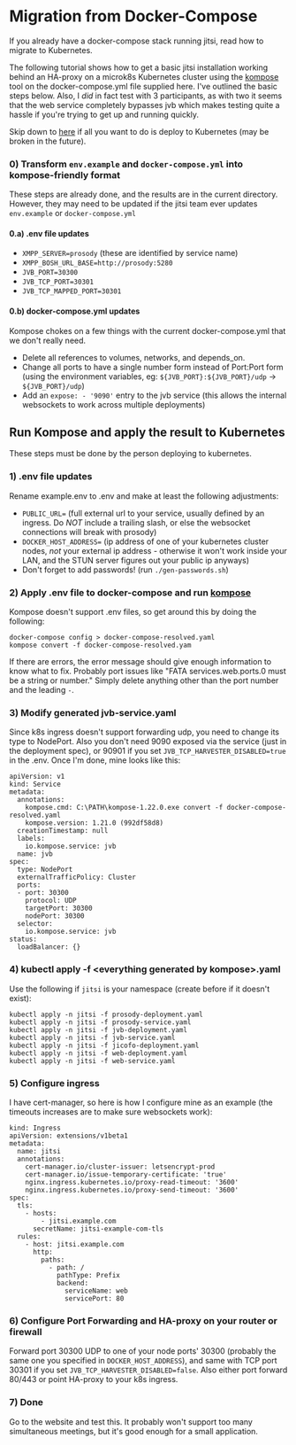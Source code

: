 # Migration from Docker-Compose

If you already have a docker-compose stack running jitsi, read how to migrate to Kubernetes.
 
The following tutorial shows how to get a basic jitsi installation working behind an HA-proxy on a microk8s Kubernetes cluster using the [kompose](https://kompose.io/) tool on the docker-compose.yml file supplied here. I've outlined the basic steps below. Also, I *did* in fact test with 3 participants, as with two it seems that the web service completely bypasses jvb which makes testing quite a hassle if you're trying to get up and running quickly.

Skip down to [here](#run-kompose-and-apply-the-result-to-kubernetes) if all you want to do is deploy to Kubernetes (may be broken in the future).

### 0) Transform `env.example` and `docker-compose.yml` into kompose-friendly format
These steps are already done, and the results are in the current directory. However, they may need to be updated if the jitsi team ever updates `env.example` or `docker-compose.yml`

#### 0.a) .env file updates
- `XMPP_SERVER=prosody` (these are identified by service name)
- `XMPP_BOSH_URL_BASE=http://prosody:5280`
- `JVB_PORT=30300`
- `JVB_TCP_PORT=30301`
- `JVB_TCP_MAPPED_PORT=30301`

#### 0.b) docker-compose.yml updates
Kompose chokes on a few things with the current docker-compose.yml that we don't really need.
- Delete all references to volumes, networks, and depends_on.
- Change all ports to have a single number form instead of Port:Port form (using the environment variables, eg: `${JVB_PORT}:${JVB_PORT}/udp` -> `${JVB_PORT}/udp`)
- Add an `expose: - '9090'` entry to the jvb service (this allows the internal websockets to work across multiple deployments)

## Run Kompose and apply the result to Kubernetes
These steps must be done by the person deploying to kubernetes.

### 1) .env file updates
Rename example.env to .env and make at least the following adjustments:
- `PUBLIC_URL=` (full external url to your service, usually defined by an ingress. Do *NOT* include a trailing slash, or else the websocket connections will break with prosody)
- `DOCKER_HOST_ADDRESS=` (ip address of one of your kubernetes cluster nodes, *not* your external ip address - otherwise it won't work inside your LAN, and the STUN server figures out your public ip anyways)
- Don't forget to add passwords! (run `./gen-passwords.sh`)

### 2) Apply .env file to docker-compose and run [kompose](https://kompose.io/)
Kompose doesn't support .env files, so get around this by doing the following:
```
docker-compose config > docker-compose-resolved.yaml
kompose convert -f docker-compose-resolved.yam
```
If there are errors, the error message should give enough information to know what to fix. Probably port issues like "FATA services.web.ports.0 must be a string or number." Simply delete anything other than the port number and the leading `-`.

### 3) Modify generated jvb-service.yaml
Since k8s ingress doesn't support forwarding udp, you need to change its type to NodePort. Also you don't need 9090 exposed via the service (just in the deployment spec), or 90901 if you set `JVB_TCP_HARVESTER_DISABLED=true` in the .env. Once I'm done, mine looks like this:
```
apiVersion: v1
kind: Service
metadata:
  annotations:
    kompose.cmd: C:\PATH\kompose-1.22.0.exe convert -f docker-compose-resolved.yaml
    kompose.version: 1.21.0 (992df58d8)
  creationTimestamp: null
  labels:
    io.kompose.service: jvb
  name: jvb
spec:
  type: NodePort
  externalTrafficPolicy: Cluster
  ports:
  - port: 30300
    protocol: UDP
    targetPort: 30300
    nodePort: 30300
  selector:
    io.kompose.service: jvb
status:
  loadBalancer: {}

```

### 4) kubectl apply -f \<everything generated by kompose\>.yaml
Use the following if `jitsi` is your namespace (create before if it doesn't exist):
```
kubectl apply -n jitsi -f prosody-deployment.yaml
kubectl apply -n jitsi -f prosody-service.yaml
kubectl apply -n jitsi -f jvb-deployment.yaml
kubectl apply -n jitsi -f jvb-service.yaml
kubectl apply -n jitsi -f jicofo-deployment.yaml
kubectl apply -n jitsi -f web-deployment.yaml
kubectl apply -n jitsi -f web-service.yaml
```

### 5) Configure ingress
I have cert-manager, so here is how I configure mine as an example (the timeouts increases are to make sure websockets work):
```
kind: Ingress
apiVersion: extensions/v1beta1
metadata:
  name: jitsi
  annotations:
    cert-manager.io/cluster-issuer: letsencrypt-prod
    cert-manager.io/issue-temporary-certificate: 'true'
    nginx.ingress.kubernetes.io/proxy-read-timeout: '3600'
    nginx.ingress.kubernetes.io/proxy-send-timeout: '3600'
spec:
  tls:
    - hosts:
        - jitsi.example.com
      secretName: jitsi-example-com-tls
  rules:
    - host: jitsi.example.com
      http:
        paths:
          - path: /
            pathType: Prefix
            backend:
              serviceName: web
              servicePort: 80
```

### 6) Configure Port Forwarding and HA-proxy on your router or firewall
Forward port 30300 UDP to one of your node ports' 30300 (probably the same one you specified in `DOCKER_HOST_ADDRESS`), and same with TCP port 30301 if you set `JVB_TCP_HARVESTER_DISABLED=false`. Also either port forward 80/443 or point HA-proxy to your k8s ingress.

### 7) Done
Go to the website and test this. It probably won't support too many simultaneous meetings, but it's good enough for a small application.
